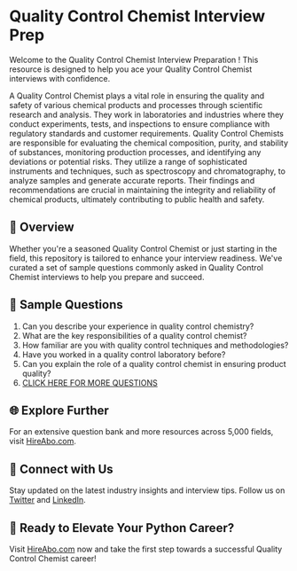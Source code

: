 # Quality Control Chemist Interview Prep

Welcome to the Quality Control Chemist Interview Preparation ! This resource is designed to help you ace your Quality Control Chemist interviews with confidence.

A Quality Control Chemist plays a vital role in ensuring the quality and safety of various chemical products and processes through scientific research and analysis. They work in laboratories and industries where they conduct experiments, tests, and inspections to ensure compliance with regulatory standards and customer requirements. Quality Control Chemists are responsible for evaluating the chemical composition, purity, and stability of substances, monitoring production processes, and identifying any deviations or potential risks. They utilize a range of sophisticated instruments and techniques, such as spectroscopy and chromatography, to analyze samples and generate accurate reports. Their findings and recommendations are crucial in maintaining the integrity and reliability of chemical products, ultimately contributing to public health and safety.

## 🚀 Overview

Whether you're a seasoned Quality Control Chemist or just starting in the field, this repository is tailored to enhance your interview readiness. We've curated a set of sample questions commonly asked in Quality Control Chemist interviews to help you prepare and succeed.

## 📝 Sample Questions

1. Can you describe your experience in quality control chemistry?
2. What are the key responsibilities of a quality control chemist?
3. How familiar are you with quality control techniques and methodologies?
4. Have you worked in a quality control laboratory before?
5. Can you explain the role of a quality control chemist in ensuring product quality?
6. [CLICK HERE FOR MORE QUESTIONS](https://hireabo.com/job/5_2_2/Quality%20Control%20Chemist)

## 🌐 Explore Further

For an extensive question bank and more resources across 5,000 fields, visit [HireAbo.com](https://www.hireabo.com).

## 📱 Connect with Us

Stay updated on the latest industry insights and interview tips. Follow us on [Twitter](https://twitter.com/hireabo) and [LinkedIn](https://www.linkedin.com/in/hire-abo-3609972a8/).

## 🚀 Ready to Elevate Your Python Career?

Visit [HireAbo.com](https://www.hireabo.com) now and take the first step towards a successful Quality Control Chemist career!